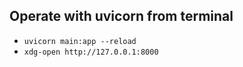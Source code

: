 ## Operate with uvicorn from terminal
- `uvicorn main:app --reload`
- `xdg-open http://127.0.0.1:8000`
